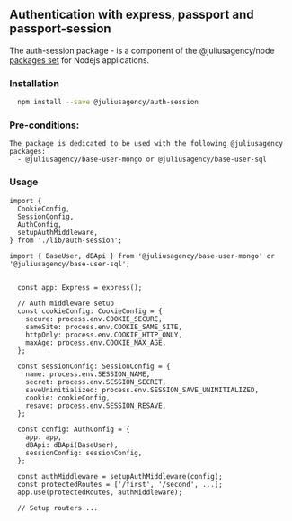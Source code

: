 ## Authentication with express, passport and passport-session

The auth-session package - is a component of the @juliusagency/node [packages set](https://github.com/JuliusAgency/node-packages-set) for Nodejs applications.  

<!-- <p>
  <a href="https://www.npmjs.com/package/@juliusagency/auth-session" target="_blank">
    <img alt="Version" src="https://img.shields.io/npm/v/@juliusagency/auth-session.svg">
  </a>
  <a href="https://github.com/JuliusAgency/auth-session#readme" target="_blank">
    <img alt="Documentation" src="https://img.shields.io/badge/documentation-yes-brightgreen.svg" />
  </a>
  <a href="https://github.com/JuliusAgency/auth-session/graphs/commit-activity" target="_blank">
    <img alt="Maintenance" src="https://img.shields.io/badge/Maintained%3F-yes-green.svg" />
  </a>
  <a href="https://github.com/JuliusAgency/auth-session/blob/master/LICENSE" target="_blank">
    <img alt="License: MIT" src="https://img.shields.io/badge/License-MIT-yellow.svg" />
  </a>
</p>
 -->
### Installation
```bash
  npm install --save @juliusagency/auth-session
```

### Pre-conditions:
```
The package is dedicated to be used with the following @juliusagency packages:
  - @juliusagency/base-user-mongo or @juliusagency/base-user-sql
```

### Usage  
```
import {
  CookieConfig,
  SessionConfig,
  AuthConfig,
  setupAuthMiddleware,
} from './lib/auth-session';

import { BaseUser, dBApi } from '@juliusagency/base-user-mongo' or '@juliusagency/base-user-sql';


  const app: Express = express();

  // Auth middleware setup
  const cookieConfig: CookieConfig = {
    secure: process.env.COOKIE_SECURE,
    sameSite: process.env.COOKIE_SAME_SITE,
    httpOnly: process.env.COOKIE_HTTP_ONLY,
    maxAge: process.env.COOKIE_MAX_AGE,
  };

  const sessionConfig: SessionConfig = {
    name: process.env.SESSION_NAME,
    secret: process.env.SESSION_SECRET,
    saveUninitialized: process.env.SESSION_SAVE_UNINITIALIZED,
    cookie: cookieConfig,
    resave: process.env.SESSION_RESAVE,
  };

  const config: AuthConfig = {
    app: app,
    dBApi: dBApi(BaseUser),
    sessionConfig: sessionConfig,
  };

  const authMiddleware = setupAuthMiddleware(config);
  const protectedRoutes = ['/first', '/second', ...];
  app.use(protectedRoutes, authMiddleware);

  // Setup routers ...

```